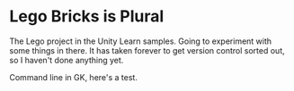 # Lego Bricks is Plural

The Lego project in the Unity Learn samples. Going to experiment with some things in there. It has taken forever to get version control sorted out, so I haven't done anything yet.

Command line in GK, here's a test.